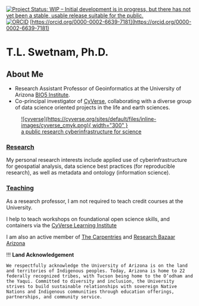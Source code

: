 [![Project Status: WIP – Initial development is in progress, but there has not yet been a stable, usable release suitable for the public.](https://www.repostatus.org/badges/latest/wip.svg)](https://www.repostatus.org/#wip) [![ORCID](https://orcid.org/sites/default/files/images/orcid_16x16.png)](http://orcid.org/0000-0002-6639-7181) [https://orcid.org/0000-0002-6639-7181](https://orcid.org/0000-0002-6639-7181)

# T.L. Swetnam, Ph.D.

## About Me

* Research Assistant Professor of Geoinformatics at the University of Arizona [BIO5 Institute](https://bio5.org). 
* Co-principal investigator of [CyVerse](https://cyverse.org), collaborating with a diverse group of data science oriented projects in the life and earth sciences.

<figure markdown> 
  <a href="http://cyverse.org/" rel="cyverse homepages">![cyverse](https://cyverse.org/sites/default/files/inline-images/cyverse_cmyk.png){ width="300" }
    <figcaption>a public research cyberinfrastructure for science</figcaption>
  </a>
</figure>

### [Research](./current_projects/)

My personal research interests include applied use of cyberinfrastructure for geospatial analysis, data science best practices (for reproducible research), as well as metadata and ontology (information science).

### [Teaching](./teaching/)

As a research professor, I am not required to teach credit courses at the University.

I help to teach workshops on foundational open science skills, and containers via the [CyVerse Learning Institute](https://learning.cyverse.org) 

I am also an active member of [The Carpentries](https://carpentries.org) and [Research Bazaar Arizona](https://researchbazaar.arizona.edu/)

!!! **Land Acknowledgement**

    We respectfully acknowledge the University of Arizona is on the land and territories of Indigenous peoples. Today, Arizona is home to 22 federally recognized tribes, with Tucson being home to the O’odham and the Yaqui. Committed to diversity and inclusion, the University strives to build sustainable relationships with sovereign Native Nations and Indigenous communities through education offerings, partnerships, and community service.

